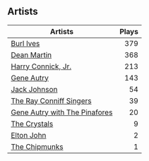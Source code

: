 ## Artists
Artists | Plays 
----- | -----: 
[Burl Ives](/artists/burl-ives-1117) | 379
[Dean Martin](/artists/dean-martin-6555) | 368
[Harry Connick, Jr.](/artists/harry-connick-jr-41411) | 213
[Gene Autry](/artists/gene-autry-1800) | 143
[Jack Johnson](/artists/jack-johnson-6951) | 54
[The Ray Conniff Singers](/artists/the-ray-conniff-singers-104851) | 39
[Gene Autry with The Pinafores](/artists/gene-autry-with-the-pinafores-204996) | 20
[The Crystals](/artists/the-crystals-988) | 9
[Elton John](/artists/elton-john-5041) | 2
[The Chipmunks](/artists/the-chipmunks-29109) | 1

